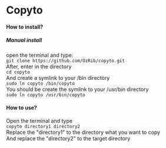 <h1>Copyto</h1>
<h4>How to install?</h4>
<h5>Manual install</h5>
<div>
open the terminal and type:<br>
<code>git clone https://github.com/OzRib/copyto.git</code><br>
After, enter in the directory<br>
<code>cd copyto</code><br>
And create a symlink to your /bin directory<br>
<code>sudo ln copyto /bin/copyto</code><br>
You should be create the symlink to your /usr/bin directory<br>
<code>sudo ln copyto /usr/bin/copyto</code><br>
</div>
<h4>How to use?</h4>
<div>
Open the terminal and type<br>
<code>copyto directory1 directory2</code><br>
Replace the "directory1" to the directory what you want to copy<br>
And replace the "directory2" to the target directory<br>
</div>
